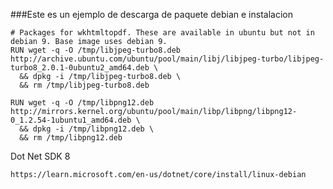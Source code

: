 ###Este es un ejemplo de descarga de paquete debian e instalacion
```
# Packages for wkhtmltopdf. These are available in ubuntu but not in debian 9. Base image uses debian 9.
RUN wget -q -O /tmp/libjpeg-turbo8.deb http://archive.ubuntu.com/ubuntu/pool/main/libj/libjpeg-turbo/libjpeg-turbo8_2.0.1-0ubuntu2_amd64.deb \
  && dpkg -i /tmp/libjpeg-turbo8.deb \
  && rm /tmp/libjpeg-turbo8.deb
```
```
RUN wget -q -O /tmp/libpng12.deb http://mirrors.kernel.org/ubuntu/pool/main/libp/libpng/libpng12-0_1.2.54-1ubuntu1_amd64.deb \
  && dpkg -i /tmp/libpng12.deb \
  && rm /tmp/libpng12.deb
```

Dot Net SDK 8
```
https://learn.microsoft.com/en-us/dotnet/core/install/linux-debian
```